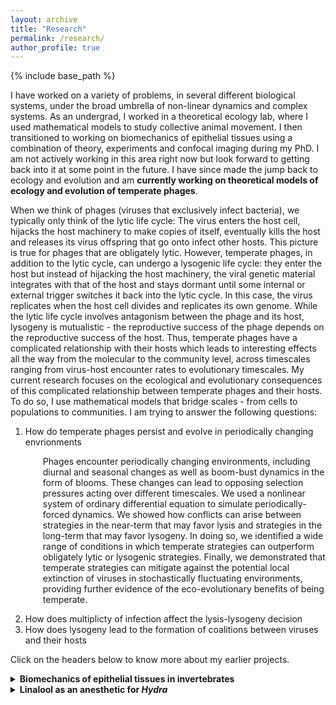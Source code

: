 ```yaml
---
layout: archive
title: "Research"
permalink: /research/
author_profile: true
---
```


{% include base_path %}
<!--- header: --->
<!--- overlay_image: galaxy2.jpg --->

I have worked on a variety of problems, in several different biological systems, under the broad umbrella of non-linear dynamics and complex systems. As an undergrad, I worked in a theoretical ecology lab, where I used mathematical models to study collective animal movement. I then transitioned to working on biomechanics of epithelial tissues using a combination of theory, experiments and confocal imaging during my PhD. I am not actively working in this area right now but look forward to getting back into it at some point in the future. I have since made the jump back to ecology and evolution and am <b>currently working on theoretical models of ecology and evolution of temperate phages</b>.

<p>When we think of phages (viruses that exclusively infect bacteria), we typically only think of the lytic life cycle: The virus enters the host cell, hijacks the host machinery to make copies of itself, eventually kills the host and releases its virus offspring that go onto infect other hosts. This picture is true for phages that are obligately lytic. However, temperate phages, in addition to the lytic cycle, can undergo a lysogenic life cycle: they enter the host but instead of hijacking the host machinery, the viral genetic material integrates with that of the host and stays dormant until some internal or external trigger switches it back into the lytic cycle. In this case, the virus replicates when the host cell divides and replicates its own genome. While the lytic life cycle involves antagonism between the phage and its host, lysogeny is mutualistic - the reproductive success of the phage depends on the reproductive success of the host. Thus, temperate phages have a complicated relationship with their hosts which leads to interesting effects all the way from the molecular to the community level, across timescales ranging from virus-host encounter rates to evolutionary timescales. My current research focuses on the ecological and evolutionary consequences of this complicated relationship between temperate phages and their hosts. To do so, I use mathematical models that bridge scales - from cells to populations to communities. I am trying to answer the following questions:</p>

<ol>
  <li>How do temperate phages persist and evolve in periodically changing envrionments</li>
  <p style="padding-left: 2em"> Phages encounter periodically changing environments, including diurnal and seasonal changes as well as boom-bust dynamics in the form of blooms. These changes can lead to opposing selection pressures acting over different timescales. We used a nonlinear system of ordinary differential equation to simulate periodically-forced dynamics. We showed how conflicts can arise between strategies in the near-term that may favor lysis and strategies in the long-term that may favor lysogeny. In doing so, we identified a wide range of conditions in which temperate strategies can outperform obligately lytic or lysogenic strategies. Finally, we demonstrated that temperate strategies can mitigate against the potential local extinction of viruses in stochastically fluctuating environments, providing further evidence of the eco-evolutionary benefits of being temperate. </p>
  
  <li>How does multiplicty of infection affect the lysis-lysogeny decision</li>
  <li>How does lysogeny lead to the formation of coalitions between viruses and their hosts</li>
  </ol>



<!--- <p>The lysis-lysogeny decision is made at the level of individual host cells. It has been shown that the number of phages infecting a cell and host size affect the probability of lysogen formation (Zhang et al. 2021). I am interested in how this cell-level decision is regulated and how it affects the population dynamics of the virus-host system.</p> <p>At the population level, lysogen abundance is affected by host and resource availability. In polar marine environments, for example, lysogen abundance varies seasonally with higher and lower abundance in winters (low resource availability) and summers (high resource availability) respectively (Brum et al. 2016). To examine the drivers of viral strategies, I use non-linear ordinary differential equations to model the eco-evolutionary dynamics of temperate phages in fluctuating environments with phages of high and low resource availability.</p>
<p>Induction of lysogens - the process of a lysogen switching back to the lytic cycle - has two consequences: Its bad for the individual lysogen since lysis involves the death of that particular lysogen but, its good for the lysogen population in general because the newly released phage particles can go onto infect new host cells creating new lysogens. So, induction is harmful at the individual level but beneficial at the population level. I am interested in how these conflicting effects at different scales impact community ecology.</p> --->

Click on the headers below to know more about my earlier projects.

<details>
  <summary><b> Biomechanics of epithelial tissues in invertebrates </b></summary>

  <p>Mechanical forces play a fundamental role in shaping biological structure and function. They set limits to length and timescales for biological processes. In turn, the dynamical response of biochemical signalling pathways and genetic circuits to these mechanical forces create feedback loops that lead to interesting non-linear effects on the stress-strain relationship of biological materials. During my PhD, I studied consequences of these complex feedback loops at the population, organismal and tissue levels over timescales ranging from months to hours to minutes using <i>Hydra</i> and planarians as my model systems. Overall, my research showed how non-linear effects produced by the interplay of bio-chemical signalling, shape changes and mechanical stresses lead to a range of complex patterns and behaviors in biological systems.</p>

  <details>
    <p style="text-indent: 25px;"> <summary><b> Mechanics of self-bisection in planarians </b></summary></p>
    <a href="https://doi.org/10.1088/1478-3975/ac2f29 ">
    <figure>
      <div style="text-align: center;">
        <img src="../images/PlanarianFission.png" alt="Schematic of planarian fission across three different species" style="width:50%;">
        <figcaption>Figure: (a) Schematics and (b) brightfield images of the fission process in <i>Dugesia japonica</i> (J-planarian), <i>Girardia tigrina</i> (G-planarian) and <i>Schmidtea mediterranea</i> (S-planarian).</figcaption>
      </div>
    </figure>
    </a>
    Flatworms (planarians) reproduce asexually by ripping their body into two (or more) pieces along their length. The pieces then regenerate into fully grown adults. The survival of the offspring pieces has been shown to depend on their size. There are several interesting questions one can ask about this bisection process:
    
  <ol>
  <li>How do animals generate sufficient force to rip themselves apart?</li>
  <li>What decides when an individual should reproduces?</li>
  <li>What decides where along the body the animal should split?</li>
  <li>What sets how many pieces the animal should split into? </li>
  </ol>
    <p> We used live imaging to compare and contrast the kinematics of self bisection in three different planarian species. We showed how they used body shape changes and substrate adhesion to generate the stresses necessary to overcome the ultimate tensile strength of the tissue. We also showed how mechanical constraints affect resource allocation to the offspring produced by this self bisection process and develop predictive models to relate the number and size of the offspring to the size of the parent.
      <br>
      <a href="https://doi.org/10.1088/1478-3975/ac2f29 ">Full article here.</a>
    </p>
  </details>
  
  <details>
    <summary><b> Body axis formation in <i>Hydra</i></b></summary>
      <a href="https://www.sciencedirect.com/science/article/pii/S000634951930668X">
      <figure>
        <div style="text-align: center;">
            <video width="960" height="540" controls autoplay>
                <source src="../images/HydraRegeneration.mp4" type="video/mp4">
                Your browser does not support the video tag.
            </video>
            <figcaption>Video: Regenerating <i>Hydra</i> tissue sphere</figcaption>
        </div>
      </figure>
      </a>
    <i>Hydra</i> can regenerate from tissue spheres formed from tissue pieces excised from the body column of an adult and, from aggregates of cells. These tissue spheres undergo osmotically driven shape oscillations which are characterized by a sawtooth like timecourse of the radius of the sphere over time. Initially the tissue spheres expand isotropically, characterized by high amplitude long period oscillations. But, over time, the tissue sphere becomes more elliposidal and is characterized by low amplitude short period oscillations. This change in shape and oscillation pattern involves symmetry breaking - at some point, the tissue sphere breaks spherical symmetry and a head-tail axis emerges. This symmetry breaking arises from coupling between the Wnt signalling pathway and mechanical properties of the epithelial tissue for the formation of a chemical gradient that defines the head and tail, as well as the formation of an ellipsoidal body from the initially spherical tissue. We used gain-of-function and loss-of-function experiments to show how a transition in the period and amplitude of osmotically driven shape oscillations in regenerating tissue spheres is caused by the formation of an actively regulated mouth structure. This finding challenges the current understanding of the temporal markers of stages during regeneration in <i>Hydra</i> and necessitates a re-examination of the mechanisms driving axis formation in <i>Hydra</i>.
    <br>
    <a href="https://www.sciencedirect.com/science/article/pii/S000634951930668X">Full article here.</a>
  </details>

  <details>
    <summary><b>Mechanical control of mouth opening in <i>Hydra</i></b></summary>

     <a href="https://royalsocietypublishing.org/doi/abs/10.1098/rspb.2023.2123 ">
        <figure>
          <div style="text-align: center;">
              <video width="960" height="540" controls autoplay>
                  <source src="../images/HydraMouthOpening.mp4" type="video/mp4">
                  Your browser does not support the video tag.
              </video>
              <figcaption>Video: Chemically induced mouth opening in <i>Hydra</i></figcaption>
          </div>
        </figure>
       </a>
  
    <i>Hydra</i> lacks a permanent mouth: its head epithelium is sealed. Upon neuronal activation, a mouth opens at the apex of the head which can exceed the body column diameter in seconds, allowing Hydra to ingest prey larger than itself. While the kinematics of mouth opening are well characterized, the underlying mechanism is unknown. Using a combination of experiments and mathematical modelling, we showed that while the mouth opening is triggered by neuronal signals, nearest neighbor mechanical coupling of cells is sufficient to coordinate it. We also showed that the non-linear elasticity of epithelial tissue makes mouth opening wider and faster, contrary to what one might expect. Using the mouth opening process as a model, we showed that in the absence of long-range chemical or neuronal signals, short-range mechanical coupling is sufficient to produce long-range order in tissue deformations.
    <br>
    <a href="https://royalsocietypublishing.org/doi/abs/10.1098/rspb.2023.2123">Full article here.</a>
    
  </details>
</details>

<details>
   <summary><b>Linalool as an anesthetic for <i>Hydra</i></b></summary>
  During the various <i>Hydra</i> related projects I worked on, we constantly came up against trying to immobilize the animals for 'surgeries' and for imaging without significantly affecting the long-term health of the animals. While various anesthetics had been used in <i>Hydra</i> studies in the past, they tended to be toxic over the course of a few hours or their long-term effects on animal health are unknown. We found that the monoterpenoid alcohol linalool is a useful anesthetic for <i>Hydra</i>. Linalool is easy to use, non-toxic, fast acting, and reversible. It has no detectable long-term effects on cell viability or cell proliferation. We demonstrated that the same animal could be immobilized in linalool multiple times at intervals of several hours for repeated imaging over 2–3 days. This uniquely allows for <i>in vivo</i> imaging of dynamic processes such as head regeneration. We directly compared linalool to currently used anesthetics and show its superior performance. Linalool can be a useful tool for tissue manipulation and imaging in <i>Hydra</i> research in both research and teaching contexts.
  <br>
<a href="https://dx.plos.org/10.1371/journal.pone.0224221 ">Full article here.</a>
</details>
   
